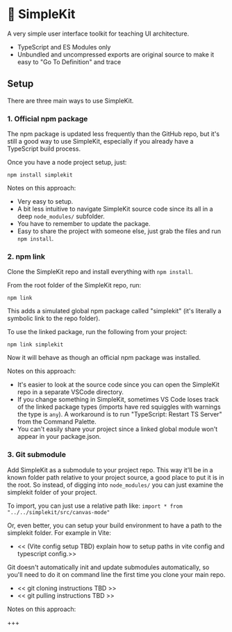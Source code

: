 # 🧰 SimpleKit

A very simple user interface toolkit for teaching UI architecture.

- TypeScript and ES Modules only
- Unbundled and uncompressed exports are original source to make it easy to "Go To Definition" and trace

## Setup

There are three main ways to use SimpleKit.

### 1. Official npm package

The npm package is updated less frequently than the GitHub repo, but it's still a good way to use SimpleKit, especially if you already have a TypeScript build process.

Once you have a node project setup, just:

`npm install simplekit`

Notes on this approach:

- Very easy to setup.
- A bit less intuitive to navigate SimpleKit source code since its all in a deep `node_modules/` subfolder.
- You have to remember to update the package.
- Easy to share the project with someone else, just grab the files and run `npm install`.

### 2. npm link

Clone the SimpleKit repo and install everything with `npm install`.

From the root folder of the SimpleKit repo, run:

`npm link`

This adds a simulated global npm package called "simplekit" (it's literally a symbolic link to the repo folder).

To use the linked package, run the following from your project:

`npm link simplekit`

Now it will behave as though an official npm package was installed.

Notes on this approach:

- It's easier to look at the source code since you can open the SimpleKit repo in a separate VSCode directory.
- If you change something in SimpleKit, sometimes VS Code loses track of the linked package types (imports have red squiggles with warnings the type is `any`). A workaround is to run "TypeScript: Restart TS Server" from the Command Palette.
- You can't easily share your project since a linked global module won't appear in your package.json.

### 3. Git submodule

Add SimpleKit as a submodule to your project repo. This way it'll be in a known folder path relative to your project source, a good place to put it is in the root. So instead, of digging into `node_modules/` you can just examine the simplekit folder of your project.

To import, you can just use a relative path like:
`import * from "../../simplekit/src/canvas-mode"`

Or, even better, you can setup your build environment to have a path to the simplekit folder. For example in Vite:

- << (Vite config setup TBD) explain how to setup paths in vite config and typescript config.>>

Git doesn't automatically init and update submodules automatically, so you'll need to do it on command line the first time you clone your main repo.

- << git cloning instructions TBD >>
- << git pulling instructions TBD >>

Notes on this approach:

+++
